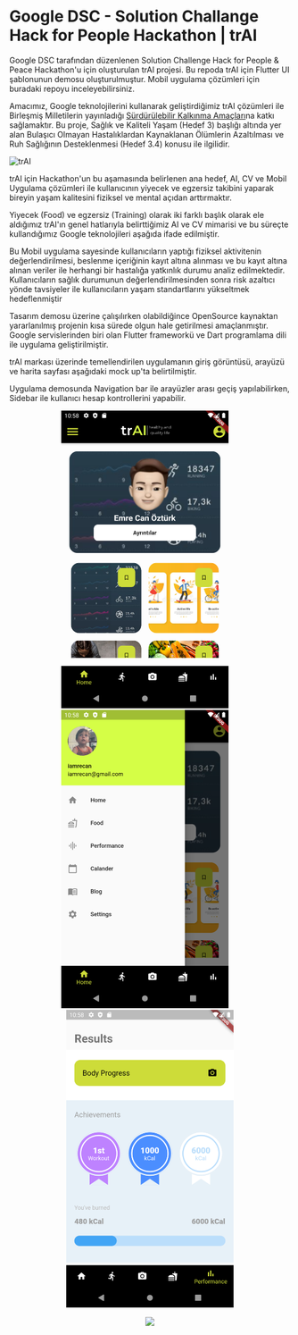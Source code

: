 # Google DSC - Solution Challange Hack for People Hackathon | trAI

Google DSC tarafından düzenlenen Solution Challenge Hack for People & Peace Hackathon'u için oluşturulan trAI projesi. Bu repoda trAI için Flutter UI şablonunun demosu oluşturulmuştur. Mobil uygulama çözümleri için buradaki repoyu inceleyebilirsiniz.

Amacımız, Google teknolojilerini kullanarak geliştirdiğimiz trAI çözümleri ile Birleşmiş Milletilerin yayınladığı [Sürdürülebilir Kalkınma Amaçları](https://www.tr.undp.org/content/turkey/tr/home/sustainable-development-goals.html)na katkı sağlamaktır. Bu proje, Sağlık ve Kaliteli Yaşam (Hedef 3) başlığı altında yer alan Bulaşıcı Olmayan Hastalıklardan Kaynaklanan Ölümlerin Azaltılması ve Ruh Sağlığının Desteklenmesi (Hedef 3.4) konusu ile ilgilidir.

![trAI](https://user-images.githubusercontent.com/46672587/110232212-86fe4a00-7f2d-11eb-97de-f6a23488754b.png)



trAI için Hackathon'un bu aşamasında belirlenen ana hedef, AI, CV ve Mobil Uygulama çözümleri ile kullanıcının yiyecek ve egzersiz takibini yaparak bireyin yaşam kalitesini fiziksel ve mental açıdan arttırmaktır. 

Yiyecek (Food) ve egzersiz (Training) olarak iki farklı başlık olarak ele aldığımız trAI'ın genel hatlarıyla belirttiğimiz AI ve CV mimarisi ve bu süreçte kullandığımız Google teknolojileri aşağıda ifade edilmiştir.

Bu Mobil uygulama sayesinde kullanıcıların yaptığı fiziksel aktivitenin değerlendirilmesi, beslenme içeriğinin kayıt altına alınması ve bu kayıt altına alınan veriler ile herhangi bir hastalığa yatkınlık durumu analiz edilmektedir. Kullanıcıların sağlık durumunun değerlendirilmesinden sonra risk azaltıcı yönde tavsiyeler ile kullanıcıların yaşam standartlarını yükseltmek hedeflenmiştir

Tasarım demosu üzerine çalışılırken olabildiğince OpenSource kaynaktan yararlanılmış projenin kısa sürede olgun hale getirilmesi amaçlanmıştır.
Google servislerinden biri olan Flutter frameworkü ve Dart programlama dili ile uygulama geliştirilmiştir.

trAI markası üzerinde temellendirilen uygulamanın giriş görüntüsü, arayüzü ve harita sayfası aşağıdaki mock up'ta belirtilmiştir.

Uygulama demosunda Navigation bar ile arayüzler arası geçiş yapılabilirken, Sidebar ile kullanıcı hesap kontrollerini yapabilir.

<p align="center">
  <img width="300" src="https://github.com/iamrecan/flutter_trAI/blob/main/a.png"<span> &emsp;</span>
  <img width="300" src="https://github.com/iamrecan/flutter_trAI/blob/main/b.png"<span> &emsp;</span>
  <img width="300" src="https://github.com/iamrecan/flutter_trAI/blob/main/c.png"
</p>

<p align="center">
  <img width="400" src="https://github.com/iamrecan/flutter_trAI/blob/main/tr-AI-Demo.gif">
</p>
